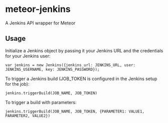 # meteor-jenkins
A Jenkins API wrapper for Meteor

## Usage
Initialize a Jenkins object by passing it your Jenkins URL and the credentials for your Jenkins user:

`var jenkins = new Jenkins({jenkins_url: JENKINS_URL, user: JENKINS_USERNAME, key: JENKINS_PASSWORD});`

To trigger a Jenkins build (JOB_TOKEN is configured in the Jenkins setup for the job):

`jenkins.triggerBuild(JOB_NAME, JOB_TOKEN)`

To trigger a build with parameters:

`jenkins.triggerBuild(JOB_NAME, JOB_TOKEN, {PARAMETER1: VALUE1, PARAMETER2, VALUE2})`
